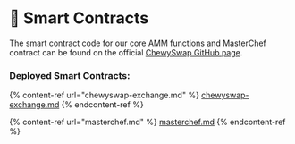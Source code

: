 # 📄 Smart Contracts

The smart contract code for our core AMM functions and MasterChef contract can be found on the official [ChewySwap GitHub page](https://github.com/ChewySwap/chewyswap-contracts).



### Deployed Smart Contracts:

{% content-ref url="chewyswap-exchange.md" %}
[chewyswap-exchange.md](chewyswap-exchange.md)
{% endcontent-ref %}

{% content-ref url="masterchef.md" %}
[masterchef.md](masterchef.md)
{% endcontent-ref %}
